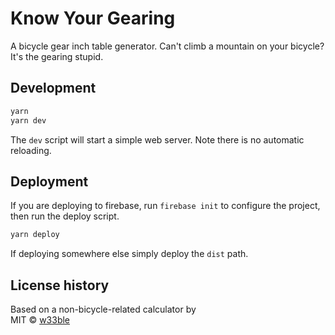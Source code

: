 # Know Your Gearing 

A bicycle gear inch table generator. Can't climb a mountain on your bicycle? It's the gearing stupid.

## Development

```sh
yarn
yarn dev
```

The `dev` script will start a simple web server. Note there is no automatic reloading.

## Deployment

If you are deploying to firebase, run `firebase init` to configure the project, then run the deploy script.

```sh
yarn deploy
```

If deploying somewhere else simply deploy the `dist` path.

## License history

Based on a non-bicycle-related calculator by  
MIT © [w33ble](https://github.com/w33ble)
